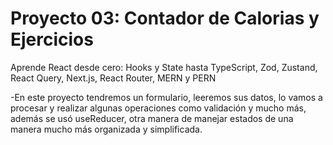 # Proyecto 03: Contador de Calorias y Ejercicios 

Aprende React desde cero: Hooks y State hasta TypeScript, Zod, Zustand, React Query, Next.js, React Router, MERN y PERN

-En este proyecto tendremos un formulario, leeremos sus datos, lo vamos a procesar y realizar algunas operaciones como validación y mucho más, además se usó useReducer, otra manera de manejar estados de una manera mucho más organizada y simplificada.